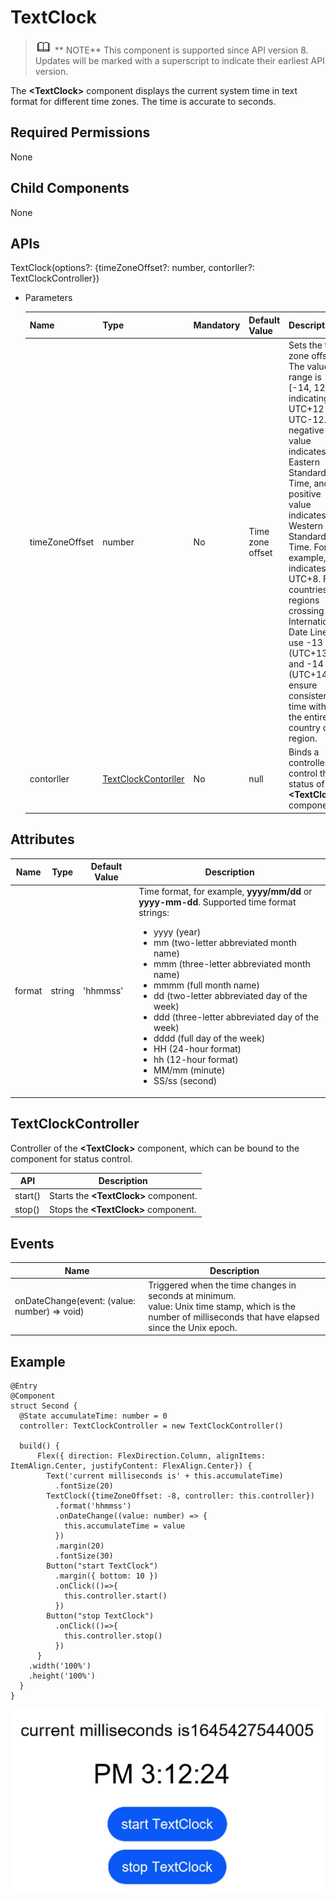 # TextClock

> ![](public_sys-resources/icon-note.gif) ** NOTE** This component is supported since API version 8. Updates will be marked with a superscript to indicate their earliest API version.

The **<TextClock\>** component displays the current system time in text format for different time zones. The time is accurate to seconds.

## Required Permissions

None

## Child Components

None

## APIs

TextClock(options?: {timeZoneOffset?: number, contorller?: TextClockController})

- Parameters

  | Name| Type| Mandatory| Default Value| Description|
  | -------- | -------- | ---- | ------------------ | ------------------------------------------------------------ |
  | timeZoneOffset | number   | No| Time zone offset| Sets the time zone offset. The value range is [-14, 12], indicating UTC+12 to UTC-12. A negative value indicates Eastern Standard Time, and a positive value indicates Western Standard Time. For example, **-8** indicates UTC+8. For countries or regions crossing the International Date Line, use -13 (UTC+13) and -14 (UTC+14) to ensure consistent time within the entire country or region.|
  | contorller | [TextClockContorller](#TextClockController) | No| null | Binds a controller to control the status of the **<TextClock\>** component.|

## Attributes

| Name| Type| Default Value| Description|
| ------ | -------- | -------- | ------------------------------------------------------------ |
| format | string   | 'hhmmss' | Time format, for example, **yyyy/mm/dd** or **yyyy-mm-dd**. Supported time format strings: <ul><li>yyyy (year)</li> <li>mm (two-letter abbreviated month name)</li> <li>mmm (three-letter abbreviated month name)</li> <li>mmmm (full month name)</li> <li>dd (two-letter abbreviated day of the week)</li> <li>ddd (three-letter abbreviated day of the week)</li> <li>dddd (full day of the week)</li> <li>HH (24-hour format)</li> <li>hh (12-hour format)</li> <li>MM/mm (minute)</li> <li>SS/ss (second)</li></ul>|

## TextClockController

Controller of the **<TextClock\>** component, which can be bound to the component for status control.

| API| Description|
| -------------------------------------------- | ------------------------------------------------------------ |
| start() | Starts the **<TextClock\>** component.|
| stop() | Stops the **<TextClock\>** component.|


## Events

| Name| Description|
| -------------------------------------------- | ------------------------------------------------------------ |
| onDateChange(event: (value: number) => void) | Triggered when the time changes in seconds at minimum. <br /> value: Unix time stamp, which is the number of milliseconds that have elapsed since the Unix epoch.|

## Example

```
@Entry
@Component
struct Second {
  @State accumulateTime: number = 0
  controller: TextClockController = new TextClockController()

  build() {
      Flex({ direction: FlexDirection.Column, alignItems: ItemAlign.Center, justifyContent: FlexAlign.Center}) {
        Text('current milliseconds is' + this.accumulateTime)
          .fontSize(20)
        TextClock({timeZoneOffset: -8, controller: this.controller})
          .format('hhmmss')
          .onDateChange((value: number) => {
            this.accumulateTime = value
          })
          .margin(20)
          .fontSize(30)
        Button("start TextClock")
          .margin({ bottom: 10 })
          .onClick(()=>{
            this.controller.start()
          })
        Button("stop TextClock")
          .onClick(()=>{
            this.controller.stop()
          })
      }
    .width('100%')
    .height('100%')
  }
}
```
![](figures/text_clock.png)
